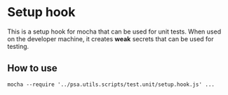 # Setup hook

This is a setup hook for mocha that can be used for unit tests.
When used on the developer machine, it creates **weak** secrets that can be used for testing.

## How to use

`mocha --require '../psa.utils.scripts/test.unit/setup.hook.js' ...`
